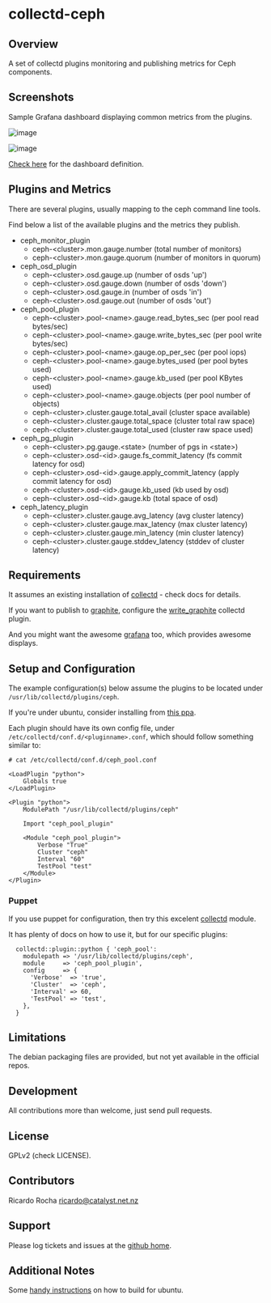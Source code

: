 collectd-ceph
==================

## Overview

A set of collectd plugins monitoring and publishing metrics for Ceph components.

## Screenshots

Sample Grafana dashboard displaying common metrics from the plugins.

![image](https://raw.github.com/rochaporto/collectd-ceph/master/public/ceph-overview.png)

![image](https://raw.github.com/rochaporto/collectd-ceph/master/public/ceph-dash2.png)

[Check here](grafana/ceph-overview.json) for the dashboard definition.

## Plugins and Metrics

There are several plugins, usually mapping to the ceph command line tools.

Find below a list of the available plugins and the metrics they publish.

* ceph_monitor_plugin
  * ceph-&lt;cluster>.mon.gauge.number (total number of monitors)
  * ceph-&lt;cluster>.mon.gauge.quorum (number of monitors in quorum)
* ceph_osd_plugin
  * ceph-&lt;cluster>.osd.gauge.up (number of osds 'up')
  * ceph-&lt;cluster>.osd.gauge.down (number of osds 'down')
  * ceph-&lt;cluster>.osd.gauge.in (number of osds 'in')
  * ceph-&lt;cluster>.osd.gauge.out (number of osds 'out')
* ceph_pool_plugin
  * ceph-&lt;cluster>.pool-&lt;name>.gauge.read_bytes_sec (per pool read bytes/sec)
  * ceph-&lt;cluster>.pool-&lt;name>.gauge.write_bytes_sec (per pool write bytes/sec)
  * ceph-&lt;cluster>.pool-&lt;name>.gauge.op_per_sec (per pool iops)
  * ceph-&lt;cluster>.pool-&lt;name>.gauge.bytes_used (per pool bytes used)
  * ceph-&lt;cluster>.pool-&lt;name>.gauge.kb_used (per pool KBytes used)
  * ceph-&lt;cluster>.pool-&lt;name>.gauge.objects (per pool number of objects)
  * ceph-&lt;cluster>.cluster.gauge.total_avail (cluster space available)
  * ceph-&lt;cluster>.cluster.gauge.total_space (cluster total raw space)
  * ceph-&lt;cluster>.cluster.gauge.total_used (cluster raw space used)
* ceph_pg_plugin
  * ceph-&lt;cluster>.pg.gauge.&lt;state> (number of pgs in &lt;state>)
  * ceph-&lt;cluster>.osd-&lt;id>.gauge.fs_commit_latency (fs commit latency for osd)
  * ceph-&lt;cluster>.osd-&lt;id>.gauge.apply_commit_latency (apply commit latency for osd)
  * ceph-&lt;cluster>.osd-&lt;id>.gauge.kb_used (kb used by osd)
  * ceph-&lt;cluster>.osd-&lt;id>.gauge.kb (total space of osd)
* ceph_latency_plugin
  * ceph-&lt;cluster>.cluster.gauge.avg_latency (avg cluster latency)
  * ceph-&lt;cluster>.cluster.gauge.max_latency (max cluster latency)
  * ceph-&lt;cluster>.cluster.gauge.min_latency (min cluster latency)
  * ceph-&lt;cluster>.cluster.gauge.stddev_latency (stddev of cluster latency)

## Requirements

It assumes an existing installation of [collectd](http://collectd.org/documentation.shtml) - check docs for details.

If you want to publish to [graphite](http://graphite.readthedocs.org/), configure the [write_graphite](https://collectd.org/wiki/index.php/Plugin:Write_Graphite) collectd plugin.

And you might want the awesome [grafana](http://grafana.org) too, which provides awesome displays.

## Setup and Configuration

The example configuration(s) below assume the plugins to be located under `/usr/lib/collectd/plugins/ceph`.

If you're under ubuntu, consider installing from [this ppa](https://launchpad.net/~rocha-porto/+archive/collectd).

Each plugin should have its own config file, under `/etc/collectd/conf.d/<pluginname>.conf`, which
should follow something similar to:
```
# cat /etc/collectd/conf.d/ceph_pool.conf

<LoadPlugin "python">
    Globals true
</LoadPlugin>

<Plugin "python">
    ModulePath "/usr/lib/collectd/plugins/ceph"

    Import "ceph_pool_plugin"

    <Module "ceph_pool_plugin">
        Verbose "True"
        Cluster "ceph"
        Interval "60"
        TestPool "test"
    </Module>
</Plugin>
```

### Puppet

If you use puppet for configuration, then try this excelent [collectd](https://github.com/pdxcat/puppet-module-collectd) module.

It has plenty of docs on how to use it, but for our specific plugins:
```
  collectd::plugin::python { 'ceph_pool':
    modulepath => '/usr/lib/collectd/plugins/ceph',
    module     => 'ceph_pool_plugin',
    config     => {
      'Verbose'  => 'true',
      'Cluster'  => 'ceph',
      'Interval' => 60,
      'TestPool' => 'test',
    },
  }
```

## Limitations

The debian packaging files are provided, but not yet available in the official repos.

## Development

All contributions more than welcome, just send pull requests.

## License

GPLv2 (check LICENSE).

## Contributors

Ricardo Rocha <ricardo@catalyst.net.nz>

## Support

Please log tickets and issues at the [github home](https://github.com/rochaporto/collectd-ceph/issues).

## Additional Notes

Some [handy instructions](docs/ubuntu.md) on how to build for ubuntu.
